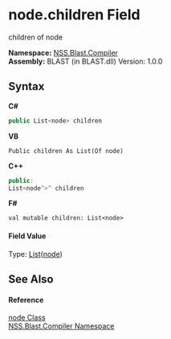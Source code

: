 # node.children Field
 

children of node

**Namespace:**&nbsp;<a href="26a25caa-f50b-92ad-f15c-dbb9db1493ae.md">NSS.Blast.Compiler</a><br />**Assembly:**&nbsp;BLAST (in BLAST.dll) Version: 1.0.0

## Syntax

**C#**<br />
``` C#
public List<node> children
```

**VB**<br />
``` VB
Public children As List(Of node)
```

**C++**<br />
``` C++
public:
List<node^>^ children
```

**F#**<br />
``` F#
val mutable children: List<node>
```


#### Field Value
Type: <a href="https://docs.microsoft.com/dotnet/api/system.collections.generic.list-1" target="_blank" rel="noopener noreferrer">List</a>(<a href="7dc9b7e9-64ad-f224-ae1a-4e6639739f56.md">node</a>)

## See Also


#### Reference
<a href="7dc9b7e9-64ad-f224-ae1a-4e6639739f56.md">node Class</a><br /><a href="26a25caa-f50b-92ad-f15c-dbb9db1493ae.md">NSS.Blast.Compiler Namespace</a><br />